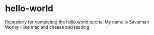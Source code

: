 # hello-world
Repository for completing the hello world tutorial
My name is Savannah Worley 
I like mac and cheese and reading 
